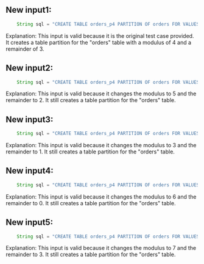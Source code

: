 ## New input1:
```java
    String sql = "CREATE TABLE orders_p4 PARTITION OF orders FOR VALUES WITH (MODULUS 4, REMAINDER 3);";
```
Explanation: This input is valid because it is the original test case provided. It creates a table partition for the "orders" table with a modulus of 4 and a remainder of 3.

## New input2:
```java
    String sql = "CREATE TABLE orders_p4 PARTITION OF orders FOR VALUES WITH (MODULUS 5, REMAINDER 2);";
```
Explanation: This input is valid because it changes the modulus to 5 and the remainder to 2. It still creates a table partition for the "orders" table.

## New input3:
```java
    String sql = "CREATE TABLE orders_p4 PARTITION OF orders FOR VALUES WITH (MODULUS 3, REMAINDER 1);";
```
Explanation: This input is valid because it changes the modulus to 3 and the remainder to 1. It still creates a table partition for the "orders" table.

## New input4:
```java
    String sql = "CREATE TABLE orders_p4 PARTITION OF orders FOR VALUES WITH (MODULUS 6, REMAINDER 0);";
```
Explanation: This input is valid because it changes the modulus to 6 and the remainder to 0. It still creates a table partition for the "orders" table.

## New input5:
```java
    String sql = "CREATE TABLE orders_p4 PARTITION OF orders FOR VALUES WITH (MODULUS 7, REMAINDER 3);";
```
Explanation: This input is valid because it changes the modulus to 7 and the remainder to 3. It still creates a table partition for the "orders" table.
